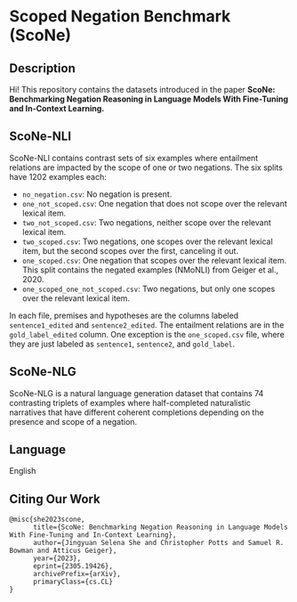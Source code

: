 # Scoped Negation Benchmark (ScoNe)

## Description

Hi! This repository contains the datasets introduced in the paper **ScoNe: Benchmarking Negation Reasoning in Language Models With Fine-Tuning and In-Context Learning.**

## ScoNe-NLI

ScoNe-NLI contains contrast sets of six examples where entailment relations are impacted by the scope of one or two negations. The six splits have 1202 examples each:

* `no_negation.csv`: No negation is present.
* `one_not_scoped.csv`: One negation that does not scope over the relevant lexical item. 
* `two_not_scoped.csv`: Two negations, neither scope over the relevant lexical item. 
* `two_scoped.csv`: Two negations, one scopes over the relevant lexical item, but the second scopes over the first, canceling it out. 
* `one_scoped.csv`: One negation that scopes over the relevant lexical item. This split contains the negated examples (NMoNLI) from Geiger et al., 2020.
* `one_scoped_one_not_scoped.csv`: Two negations, but only one scopes over the relevant lexical item.

In each file, premises and hypotheses are the columns labeled `sentence1_edited` and `sentence2_edited`. The entailment relations are in the `gold_label_edited` column. One exception is the `one_scoped.csv` file, where they are just labeled as `sentence1`, `sentence2`, and `gold_label`.

## ScoNe-NLG

ScoNe-NLG is a natural language generation dataset that contains 74 contrasting triplets of examples where half-completed naturalistic narratives that have different coherent completions depending on the presence and scope of a negation.

## Language

English

## Citing Our Work

````
@misc{she2023scone,
      title={ScoNe: Benchmarking Negation Reasoning in Language Models With Fine-Tuning and In-Context Learning}, 
      author={Jingyuan Selena She and Christopher Potts and Samuel R. Bowman and Atticus Geiger},
      year={2023},
      eprint={2305.19426},
      archivePrefix={arXiv},
      primaryClass={cs.CL}
}
````
